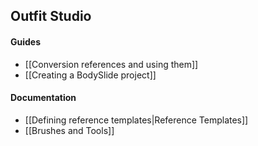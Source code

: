 ## Outfit Studio
#### Guides
* [[Conversion references and using them]]
* [[Creating a BodySlide project]]

#### Documentation
* [[Defining reference templates|Reference Templates]]
* [[Brushes and Tools]]
